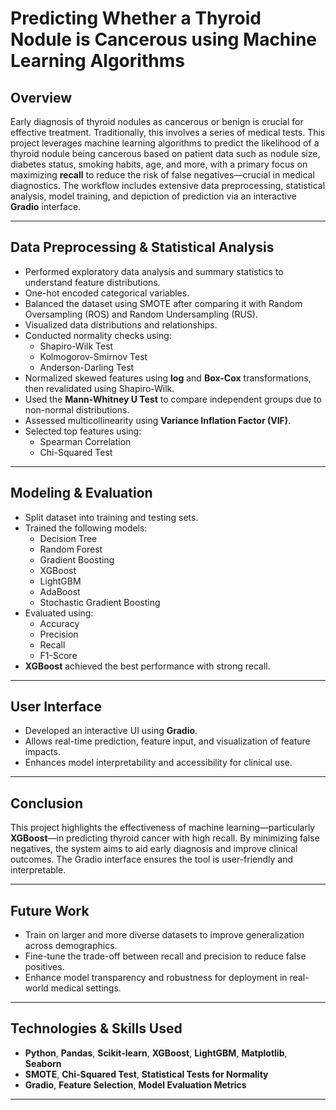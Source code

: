 # Predicting Whether a Thyroid Nodule is Cancerous using Machine Learning Algorithms

## Overview

Early diagnosis of thyroid nodules as cancerous or benign is crucial for effective treatment. Traditionally, this involves a series of medical tests. This project leverages machine learning algorithms to predict the likelihood of a thyroid nodule being cancerous based on patient data such as nodule size, diabetes status, smoking habits, age, and more, with a primary focus on maximizing **recall** to reduce the risk of false negatives—crucial in medical diagnostics. The workflow includes extensive data preprocessing, statistical analysis, model training, and depiction of prediction via an interactive **Gradio** interface.

---

## Data Preprocessing & Statistical Analysis

- Performed exploratory data analysis and summary statistics to understand feature distributions.
- One-hot encoded categorical variables.
- Balanced the dataset using SMOTE after comparing it with Random Oversampling (ROS) and Random Undersampling (RUS).
- Visualized data distributions and relationships.
- Conducted normality checks using:
  - Shapiro-Wilk Test
  - Kolmogorov-Smirnov Test
  - Anderson-Darling Test
- Normalized skewed features using **log** and **Box-Cox** transformations, then revalidated using Shapiro-Wilk.
- Used the **Mann-Whitney U Test** to compare independent groups due to non-normal distributions.
- Assessed multicollinearity using **Variance Inflation Factor (VIF)**.
- Selected top features using:
  - Spearman Correlation
  - Chi-Squared Test

---

## Modeling & Evaluation

- Split dataset into training and testing sets.
- Trained the following models:
  - Decision Tree
  - Random Forest
  - Gradient Boosting
  - XGBoost
  - LightGBM
  - AdaBoost
  - Stochastic Gradient Boosting
- Evaluated using:
  - Accuracy
  - Precision
  - Recall
  - F1-Score
- **XGBoost** achieved the best performance with strong recall.

---

## User Interface

- Developed an interactive UI using **Gradio**.
- Allows real-time prediction, feature input, and visualization of feature impacts.
- Enhances model interpretability and accessibility for clinical use.

---

## Conclusion

This project highlights the effectiveness of machine learning—particularly **XGBoost**—in predicting thyroid cancer with high recall. By minimizing false negatives, the system aims to aid early diagnosis and improve clinical outcomes. The Gradio interface ensures the tool is user-friendly and interpretable.

---

## Future Work

- Train on larger and more diverse datasets to improve generalization across demographics.
- Fine-tune the trade-off between recall and precision to reduce false positives.
- Enhance model transparency and robustness for deployment in real-world medical settings.

---

## Technologies & Skills Used

- **Python**, **Pandas**, **Scikit-learn**, **XGBoost**, **LightGBM**, **Matplotlib**, **Seaborn**
- **SMOTE**, **Chi-Squared Test**, **Statistical Tests for Normality**
- **Gradio**, **Feature Selection**, **Model Evaluation Metrics**

---

